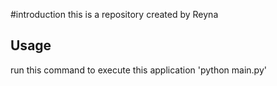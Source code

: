 #introduction
this is a repository created by Reyna 
## Usage
run this command to execute this application 
'python main.py'
